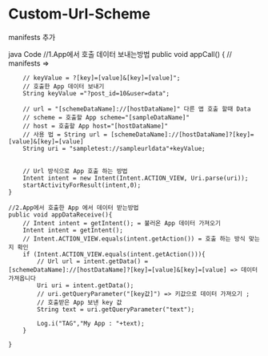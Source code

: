 # Custom-Url-Scheme


manifests 추가

<intent-filter>
    <!--       데이터의 URL로 가장 적절한 액티비티를 호출하는 액션        -->
    <action android:name="android.intent.action.VIEW" />
    <!--     다른 앱이 내활동을 시작하도록 허용          -->
    <category android:name="android.intent.category.DEFAULT" />
    <!--     http 통신과 비슷한 방식           -->
    <!--      scheme : http://    =>  sample://    -->
    <!--      host   :  url 방식  =>  sampleurldata    -->
    <!--      App 도메인 방식으로 다른 앱에서 호출         -->
    <data android:scheme="sample" android:host="sampleurldata"/>
</intent-filter>



  java Code
  //1.App에서 호출 데이터 보내는방법
  public void appCall() {
        // manifests => <data android:scheme="sample" android:host=" sampleurldata "/>

        // keyValue = ?[key]=[value]&[key]=[value]";
        // 호출한 App 데이터 보내기
        String keyValue ="?post_id=10&user=data";

        // url = "[schemeDataName]://[hostDataName]" 다른 앱 호출 할때 Data
        // scheme = 호출할 App scheme="[sampleDataName]"
        // host = 호출할 App host="[hostDataName]"
        // 사용 법 = String url = [schemeDataName]://[hostDataName]?[key]=[value]&[key]=[value]
        String uri = "sampletest://sampleurldata"+keyValue;


        // Url 방식으로 App 호출 하는 방법
        Intent intent = new Intent(Intent.ACTION_VIEW, Uri.parse(uri));
        startActivityForResult(intent,0);
    }

    //2.App에서 호출한 App 에서 데이터 받는방법
    public void appDataReceive(){
        // Intent intent = getIntent(); = 불러온 App 데이터 가져오기
        Intent intent = getIntent();
        // Intent.ACTION_VIEW.equals(intent.getAction()) = 호출 하는 방식 맞는지 확인
        if (Intent.ACTION_VIEW.equals(intent.getAction())){
            // Url url = intent.getData() = [schemeDataName]://[hostDataName]?[key]=[value]&[key]=[value] => 데이터가져옵니다
            Uri uri = intent.getData();
            // uri.getQueryParameter("[key값]") => 키값으로 데이터 가져오기 ;
            // 호출받은 App 보낸 key 값
            String text = uri.getQueryParameter("text");

            Log.i("TAG","My App : "+text);
        }

    }
